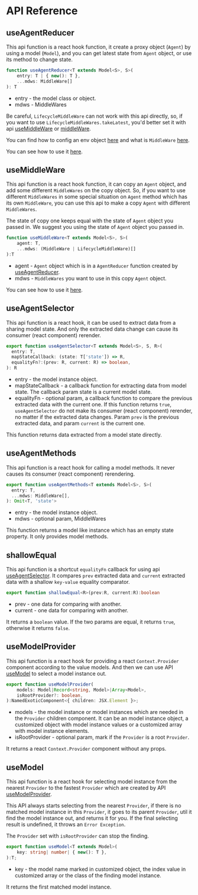 # API Reference

## useAgentReducer

This api function is a react hook function, it create a proxy object (`Agent`) by using a model (`Model`), and you can get latest state from `Agent` object, or use its method to change state.

```typescript
function useAgentReducer<T extends Model<S>, S>(
    entry: T | { new(): T }, 
    ...mdws: MiddleWare[]
): T
```

* entry - the model class or object.
* mdws - MiddleWares

Be careful, `LifecycleMiddleWare` can not work with this api directly, so, if you want to use `LifecycleMiddleWares.takeLatest`, you'd better set it with api [useMiddleWare](#useMiddleWare) or [middleWare](https://filefoxper.github.io/agent-reducer/#/api?id=middleware).

You can find how to config an env object [here](/guides?id=about-run-env) and what is `MiddleWare` [here](https://filefoxper.github.io/use-agent-reducer/#/guides?id=middleware).

You can see how to use it [here](/tutorial?id=search-page-model).

## useMiddleWare

This api function is a react hook function, it can copy an `Agent` object, and add some different `MiddleWares` on the copy object. So, if you want to use different `MiddleWares` in some special situation on `Agent` method which has its own `MiddleWare`, you can use this api to make a copy `Agent` with different `MiddleWares`. 

The state of copy one keeps equal with the state of `Agent` object you passed in. We suggest you using the state of `Agent` object you passed in.


```typescript
function useMiddleWare<T extends Model<S>, S>(
    agent: T, 
    ...mdws: (MiddleWare | LifecycleMiddleWare)[]
):T
```

* agent - `Agent` object which is in a `AgentReducer` function created by [useAgentReducer](/api?id=useagentreducer).
* mdws - `MiddleWares` you want to use in this copy `Agent` object.

You can see how to use it [here](/tutorial?id=use-middleware).

## useAgentSelector

This api function is a react hook, it can be used to extract data from a sharing model state. And only the extracted data change can cause its consumer (react component) rerender.

```typescript
export function useAgentSelector<T extends Model<S>, S, R>(
  entry: T,
  mapStateCallback: (state: T['state']) => R,
  equalityFn?:(prev: R, current: R) => boolean,
): R
```

* entry - the model instance object.
* mapStateCallback - a callback function for extracting data from model state. The callback param state is a current model state.
* equalityFn - optional param, a callback function to compare the previous extracted data with the current one. If this function returns `true`, `useAgentSelector` do not make its consumer (react component) rerender, no matter if the extracted data changes. Param `prev` is the previous extracted data, and param `current` is the current one.
  
This function returns data extracted from a model state directly.

## useAgentMethods

This api function is a react hook for calling a model methods. It never causes its consumer (react component) rerendering.

```typescript
export function useAgentMethods<T extends Model<S>, S>(
  entry: T,
  ...mdws: MiddleWare[],
): Omit<T, 'state'>
```

* entry - the model instance object.
* mdws - optional param, MiddleWares

This function returns a model like instance which has an empty state property. It only provides model methods.

## shallowEqual

This api function is a shortcut `equalityFn` callback for using api [useAgentSelector](/api?id=useagentselector). It compares `prev` extracted data and `current` extracted data with a shallow `key-value` equality comparator.

```typescript
export function shallowEqual<R>(prev:R, current:R):boolean
```

* prev - one data for comparing with another.
* current - one data for comparing with another.

It returns a `boolean` value. If the two params are equal, it returns `true`, otherwise it returns `false`. 
  
## useModelProvider

This api function is a react hook for providing a react `Context.Provider` component according to the value models. And then we can use API [useModel](/api?id=usemodel) to select a model instance out.

```typescript
export function useModelProvider(
    models: Model|Record<string, Model>|Array<Model>,
    isRootProvider?: boolean,
):NamedExoticComponent<{ children: JSX.Element }>;
```

* models - the model instance or model instances which are needed in the `Provider` children component. It can be an model instance object, a customized object with model instance values or a customized array with model instance elements.
* isRootProvider - optional param, mark if the `Provider` is a root `Provider`.

It returns a react `Context.Provider` component without any props.

## useModel

This api function is a react hook for selecting model instance from the nearest `Provider` to the fastest `Provider` which are created by API [useModelProvider](/api?id=usemodelprovider).

This API always starts selecting from the nearest `Provider`, if there is no matched model instance in this `Provider`, it goes to its parent `Provider`, util it find the model instance out, and returns it for you. If the final selecting result is undefined, it throws an `Error Exception`.

The `Provider` set with `isRootProvider` can stop the finding.

```typescript
export function useModel<T extends Model>(
    key: string| number| { new(): T },
):T;
```

* key - the model name marked in customized object, the index value in customized array or the class of the finding model instance.

It returns the first matched model instance.